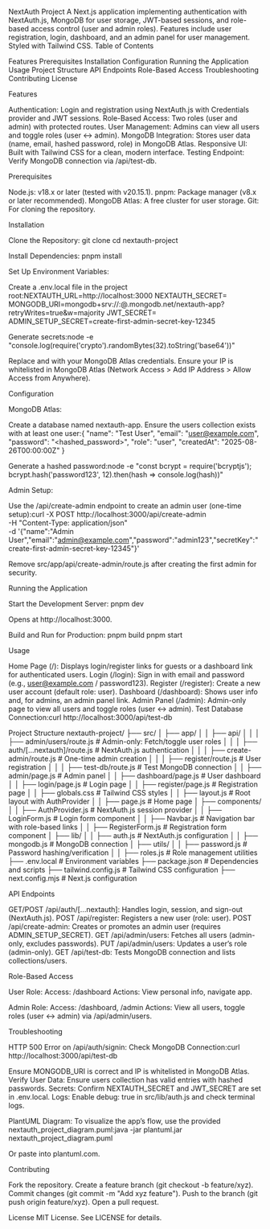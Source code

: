 NextAuth Project
A Next.js application implementing authentication with NextAuth.js, MongoDB for user storage, JWT-based sessions, and role-based access control (user and admin roles). Features include user registration, login, dashboard, and an admin panel for user management. Styled with Tailwind CSS.
Table of Contents

Features
Prerequisites
Installation
Configuration
Running the Application
Usage
Project Structure
API Endpoints
Role-Based Access
Troubleshooting
Contributing
License

Features

Authentication: Login and registration using NextAuth.js with Credentials provider and JWT sessions.
Role-Based Access: Two roles (user and admin) with protected routes.
User Management: Admins can view all users and toggle roles (user ↔ admin).
MongoDB Integration: Stores user data (name, email, hashed password, role) in MongoDB Atlas.
Responsive UI: Built with Tailwind CSS for a clean, modern interface.
Testing Endpoint: Verify MongoDB connection via /api/test-db.

Prerequisites

Node.js: v18.x or later (tested with v20.15.1).
pnpm: Package manager (v8.x or later recommended).
MongoDB Atlas: A free cluster for user storage.
Git: For cloning the repository.

Installation

Clone the Repository:
git clone <repository-url>
cd nextauth-project


Install Dependencies:
pnpm install


Set Up Environment Variables:

Create a .env.local file in the project root:NEXTAUTH_URL=http://localhost:3000
NEXTAUTH_SECRET=<generate-with-openssl>
MONGODB_URI=mongodb+srv://<username>:<password>@<cluster>.mongodb.net/nextauth-app?retryWrites=true&w=majority
JWT_SECRET=<generate-with-openssl>
ADMIN_SETUP_SECRET=create-first-admin-secret-key-12345


Generate secrets:node -e "console.log(require('crypto').randomBytes(32).toString('base64'))"


Replace <username> and <password> with your MongoDB Atlas credentials.
Ensure your IP is whitelisted in MongoDB Atlas (Network Access > Add IP Address > Allow Access from Anywhere).



Configuration

MongoDB Atlas:

Create a database named nextauth-app.
Ensure the users collection exists with at least one user:{
  "name": "Test User",
  "email": "user@example.com",
  "password": "<hashed_password>",
  "role": "user",
  "createdAt": "2025-08-26T00:00:00Z"
}


Generate a hashed password:node -e "const bcrypt = require('bcryptjs'); bcrypt.hash('password123', 12).then(hash => console.log(hash))"




Admin Setup:

Use the /api/create-admin endpoint to create an admin user (one-time setup):curl -X POST http://localhost:3000/api/create-admin \
  -H "Content-Type: application/json" \
  -d '{"name":"Admin User","email":"admin@example.com","password":"admin123","secretKey":"create-first-admin-secret-key-12345"}'


Remove src/app/api/create-admin/route.js after creating the first admin for security.



Running the Application

Start the Development Server:
pnpm dev


Opens at http://localhost:3000.


Build and Run for Production:
pnpm build
pnpm start



Usage

Home Page (/): Displays login/register links for guests or a dashboard link for authenticated users.
Login (/login): Sign in with email and password (e.g., user@example.com / password123).
Register (/register): Create a new user account (default role: user).
Dashboard (/dashboard): Shows user info and, for admins, an admin panel link.
Admin Panel (/admin): Admin-only page to view all users and toggle roles (user ↔ admin).
Test Database Connection:curl http://localhost:3000/api/test-db



Project Structure
nextauth-project/
├── src/
│   ├── app/
│   │   ├── api/
│   │   │   ├── admin/users/route.js      # Admin-only: Fetch/toggle user roles
│   │   │   ├── auth/[...nextauth]/route.js # NextAuth.js authentication
│   │   │   ├── create-admin/route.js     # One-time admin creation
│   │   │   ├── register/route.js         # User registration
│   │   │   ├── test-db/route.js          # Test MongoDB connection
│   │   ├── admin/page.js                 # Admin panel
│   │   ├── dashboard/page.js             # User dashboard
│   │   ├── login/page.js                 # Login page
│   │   ├── register/page.js              # Registration page
│   │   ├── globals.css                   # Tailwind CSS styles
│   │   ├── layout.js                     # Root layout with AuthProvider
│   │   ├── page.js                       # Home page
│   ├── components/
│   │   ├── AuthProvider.js               # NextAuth.js session provider
│   │   ├── LoginForm.js                  # Login form component
│   │   ├── Navbar.js                     # Navigation bar with role-based links
│   │   ├── RegisterForm.js               # Registration form component
│   ├── lib/
│   │   ├── auth.js                       # NextAuth.js configuration
│   │   ├── mongodb.js                    # MongoDB connection
│   ├── utils/
│   │   ├── password.js                   # Password hashing/verification
│   │   ├── roles.js                      # Role management utilities
├── .env.local                            # Environment variables
├── package.json                          # Dependencies and scripts
├── tailwind.config.js                    # Tailwind CSS configuration
├── next.config.mjs                       # Next.js configuration

API Endpoints

GET/POST /api/auth/[...nextauth]: Handles login, session, and sign-out (NextAuth.js).
POST /api/register: Registers a new user (role: user).
POST /api/create-admin: Creates or promotes an admin user (requires ADMIN_SETUP_SECRET).
GET /api/admin/users: Fetches all users (admin-only, excludes passwords).
PUT /api/admin/users: Updates a user’s role (admin-only).
GET /api/test-db: Tests MongoDB connection and lists collections/users.

Role-Based Access

User Role:
Access: /dashboard
Actions: View personal info, navigate app.


Admin Role:
Access: /dashboard, /admin
Actions: View all users, toggle roles (user ↔ admin) via /api/admin/users.



Troubleshooting

HTTP 500 Error on /api/auth/signin:
Check MongoDB Connection:curl http://localhost:3000/api/test-db

Ensure MONGODB_URI is correct and IP is whitelisted in MongoDB Atlas.
Verify User Data: Ensure users collection has valid entries with hashed passwords.
Secrets: Confirm NEXTAUTH_SECRET and JWT_SECRET are set in .env.local.
Logs: Enable debug: true in src/lib/auth.js and check terminal logs.


PlantUML Diagram:
To visualize the app’s flow, use the provided nextauth_project_diagram.puml:java -jar plantuml.jar nextauth_project_diagram.puml

Or paste into plantuml.com.



Contributing

Fork the repository.
Create a feature branch (git checkout -b feature/xyz).
Commit changes (git commit -m "Add xyz feature").
Push to the branch (git push origin feature/xyz).
Open a pull request.

License
MIT License. See LICENSE for details.
